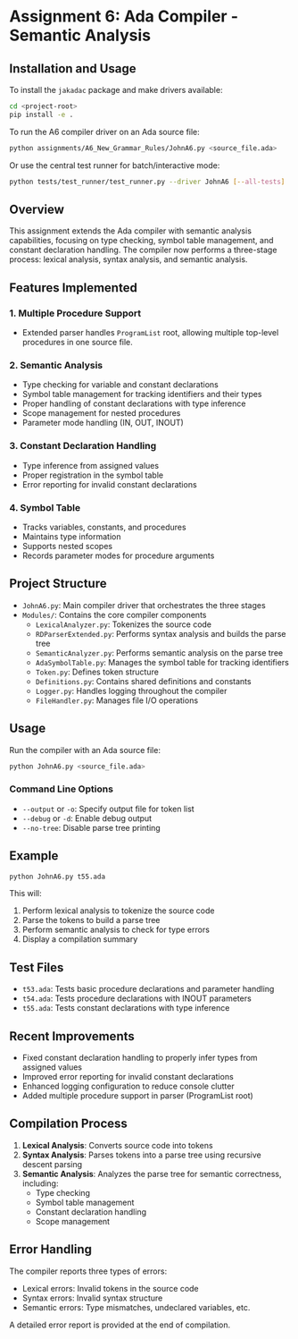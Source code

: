 # Assignment 6: Ada Compiler - Semantic Analysis

## Installation and Usage

To install the `jakadac` package and make drivers available:
```bash
cd <project-root>
pip install -e .
```

To run the A6 compiler driver on an Ada source file:
```bash
python assignments/A6_New_Grammar_Rules/JohnA6.py <source_file.ada>
```

Or use the central test runner for batch/interactive mode:
```bash
python tests/test_runner/test_runner.py --driver JohnA6 [--all-tests]
```

## Overview

This assignment extends the Ada compiler with semantic analysis capabilities, focusing on type checking, symbol table management, and constant declaration handling. The compiler now performs a three-stage process: lexical analysis, syntax analysis, and semantic analysis.

## Features Implemented

### 1. Multiple Procedure Support

- Extended parser handles `ProgramList` root, allowing multiple top-level procedures in one source file.

### 2. Semantic Analysis

- Type checking for variable and constant declarations
- Symbol table management for tracking identifiers and their types
- Proper handling of constant declarations with type inference
- Scope management for nested procedures
- Parameter mode handling (IN, OUT, INOUT)

### 3. Constant Declaration Handling

- Type inference from assigned values
- Proper registration in the symbol table
- Error reporting for invalid constant declarations

### 4. Symbol Table

- Tracks variables, constants, and procedures
- Maintains type information
- Supports nested scopes
- Records parameter modes for procedure arguments

## Project Structure

- `JohnA6.py`: Main compiler driver that orchestrates the three stages
- `Modules/`: Contains the core compiler components
  - `LexicalAnalyzer.py`: Tokenizes the source code
  - `RDParserExtended.py`: Performs syntax analysis and builds the parse tree
  - `SemanticAnalyzer.py`: Performs semantic analysis on the parse tree
  - `AdaSymbolTable.py`: Manages the symbol table for tracking identifiers
  - `Token.py`: Defines token structure
  - `Definitions.py`: Contains shared definitions and constants
  - `Logger.py`: Handles logging throughout the compiler
  - `FileHandler.py`: Manages file I/O operations

## Usage

Run the compiler with an Ada source file:

```bash
python JohnA6.py <source_file.ada>
```

### Command Line Options

- `--output` or `-o`: Specify output file for token list
- `--debug` or `-d`: Enable debug output
- `--no-tree`: Disable parse tree printing

## Example

```bash
python JohnA6.py t55.ada
```

This will:

1. Perform lexical analysis to tokenize the source code
2. Parse the tokens to build a parse tree
3. Perform semantic analysis to check for type errors
4. Display a compilation summary

## Test Files

- `t53.ada`: Tests basic procedure declarations and parameter handling
- `t54.ada`: Tests procedure declarations with INOUT parameters
- `t55.ada`: Tests constant declarations with type inference

## Recent Improvements

- Fixed constant declaration handling to properly infer types from assigned values
- Improved error reporting for invalid constant declarations
- Enhanced logging configuration to reduce console clutter
- Added multiple procedure support in parser (ProgramList root)

## Compilation Process

1. **Lexical Analysis**: Converts source code into tokens
2. **Syntax Analysis**: Parses tokens into a parse tree using recursive descent parsing
3. **Semantic Analysis**: Analyzes the parse tree for semantic correctness, including:
   - Type checking
   - Symbol table management
   - Constant declaration handling
   - Scope management

## Error Handling

The compiler reports three types of errors:

- Lexical errors: Invalid tokens in the source code
- Syntax errors: Invalid syntax structure
- Semantic errors: Type mismatches, undeclared variables, etc.

A detailed error report is provided at the end of compilation.
